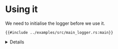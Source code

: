 # Using it

We need to initialise the logger before we use it.

```rust,editable,compile_fail
{{#include ../examples/src/main_logger.rs:main}}
```

<details>

- Note that our panic handler can now log details of panics.
- Run the example in QEMU with `make qemu_logger` under
  `src/bare-metal/aps/examples`.

</details>
